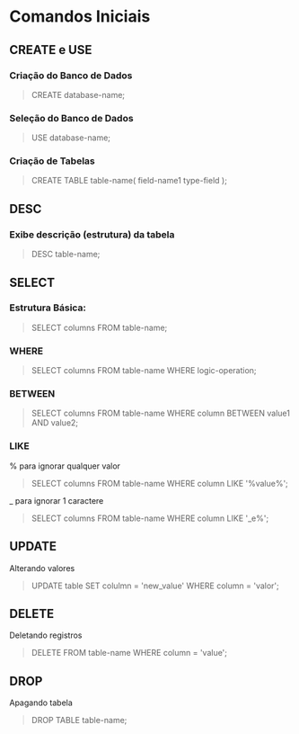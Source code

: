 # Comandos Iniciais

## CREATE e USE

### Criação do Banco de Dados
> CREATE database-name;

### Seleção do Banco de Dados
> USE database-name;

### Criação de Tabelas
> CREATE TABLE table-name( 
> field-name1 type-field 
> );

## DESC

### Exibe descrição (estrutura) da tabela
> DESC table-name;

## SELECT

### Estrutura Básica:  
> SELECT columns FROM table-name;  

### WHERE
> SELECT columns FROM table-name WHERE logic-operation;

### BETWEEN
> SELECT columns FROM table-name WHERE column BETWEEN value1 AND value2;

### LIKE
% para ignorar qualquer valor  
> SELECT columns FROM table-name WHERE column LIKE '%value%';

_ para ignorar 1 caractere
> SELECT columns FROM table-name WHERE column LIKE '_e%';

## UPDATE
Alterando valores
> UPDATE table SET colulmn = 'new_value' WHERE column = 'valor';

## DELETE 
Deletando registros
> DELETE FROM table-name WHERE column = 'value';

## DROP
Apagando tabela
> DROP TABLE table-name;
